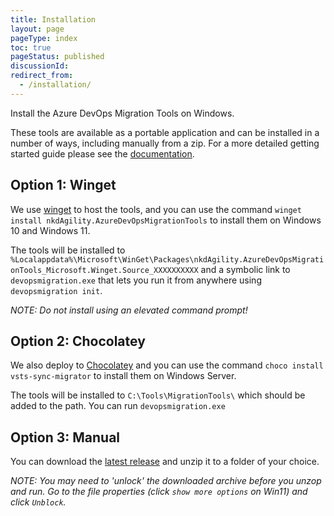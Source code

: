 ```yaml
---
title: Installation
layout: page
pageType: index
toc: true
pageStatus: published
discussionId: 
redirect_from:
  - /installation/
---
```


Install the Azure DevOps Migration Tools on Windows.

These tools are available as a portable application and can be installed in a number of ways, including manually from a zip.
For a more detailed getting started guide please see the [documentation](https://nkdagility.com/learn/azure-devops-migration-tools/getting-started/).

## Option 1: Winget

We use [winget](https://learn.microsoft.com/en-us/windows/package-manager/winget/) to host the tools, and you can use the command `winget install nkdAgility.AzureDevOpsMigrationTools` to install them on Windows 10 and Windows 11. 

The tools will be installed to `%Localappdata%\Microsoft\WinGet\Packages\nkdAgility.AzureDevOpsMigrationTools_Microsoft.Winget.Source_XXXXXXXXXX` and a symbolic link to `devopsmigration.exe` that lets you run it from anywhere using `devopsmigration init`.

*NOTE: Do not install using an elevated command prompt!*

## Option 2: Chocolatey

We also deploy to [Chocolatey](https://chocolatey.org/packages/nkdagility.azuredevopsmigrationtools) and you can use the command `choco install vsts-sync-migrator` to install them on Windows Server. 

The tools will be installed to `C:\Tools\MigrationTools\` which should be added to the path. You can run `devopsmigration.exe`

## Option 3: Manual

You can download the [latest release](https://github.com/nkdAgility/azure-devops-migration-tools/releases/latest) and unzip it to a folder of your choice.

*NOTE: You may need to 'unlock' the downloaded archive before you unzop and run. Go to the file properties (click `show more options` on Win11) and click `Unblock`.*
